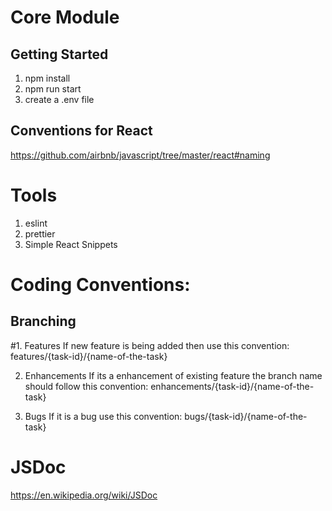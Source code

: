 # Core Module
## Getting Started
1. npm install
2. npm run start
3. create a .env file

## Conventions for React
https://github.com/airbnb/javascript/tree/master/react#naming

# Tools
1. eslint
2. prettier
3. Simple React Snippets


# Coding Conventions: 
## Branching
#1. Features
If new feature is being added then use this convention:
features/{task-id}/{name-of-the-task}

2. Enhancements
If its a enhancement of existing feature the branch name should follow this convention:
enhancements/{task-id}/{name-of-the-task}

3. Bugs
If it is a bug use this convention:
bugs/{task-id}/{name-of-the-task}

# JSDoc
https://en.wikipedia.org/wiki/JSDoc


